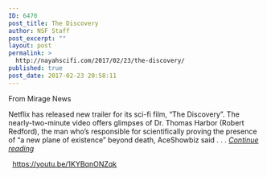 ```yaml
---
ID: 6470
post_title: The Discovery
author: NSF Staff
post_excerpt: ""
layout: post
permalink: >
  http://nayahscifi.com/2017/02/23/the-discovery/
published: true
post_date: 2017-02-23 20:58:11
---
```

From Mirage News

Netflix has released new trailer for its sci-fi film, “The Discovery”. The nearly-two-minute video offers glimpses of Dr. Thomas Harbor (Robert Redford), the man who’s responsible for scientifically proving the presence of “a new plane of existence” beyond death, AceShowbiz said . . . <a href="http://www.miragenews.com/robert-redford-rooney-mara-in-the-discovery-sci-fi-trailer/"><em>Continue reading</em></a>

&nbsp;
https://youtu.be/1KYBqnONZqk